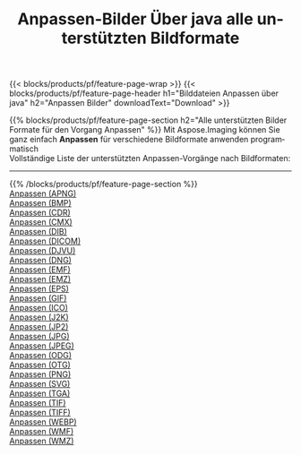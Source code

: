 ﻿---
title: Anpassen-Bilder Über java alle unterstützten Bildformate 
weight: 3920
url: /de/java/adjust 
lang: de
langdirlevel: 2
locales: zh-hans,ja,it,ru,de,es,fr,nl,id,lt,pl,pt,vi,tr,ko,zh-hant,ar,hi,th,sv,cs,uk,he
description: Mit Aspose.Imaging können Sie ganz einfach Anpassen Bilder über java
---

{{< blocks/products/pf/feature-page-wrap >}}
{{< blocks/products/pf/feature-page-header h1="Bilddateien Anpassen über java" h2="Anpassen Bilder" downloadText="Download" >}}


{{% blocks/products/pf/feature-page-section  h2="Alle unterstützten Bilder Formate für den Vorgang Anpassen" %}}
Mit Aspose.Imaging können Sie ganz einfach **Anpassen** für verschiedene Bildformate anwenden programmatisch
<br/>
Vollständige Liste der unterstützten Anpassen-Vorgänge nach Bildformaten:
<hr/>
{{% /blocks/products/pf/feature-page-section %}}
<div class="container-fluid productfamilypage bg-gray">
    <div class="convertypes bg-gray agp-content section">
        <div class="container">
		<div class="row other-converters">
		    <div class='col-md-2 other-converter remove-lp remove-rp'><a href="/imaging/de/java/adjust/apng" >Anpassen (APNG)</a></div><div class='col-md-2 other-converter remove-lp remove-rp'><a href="/imaging/de/java/adjust/bmp" >Anpassen (BMP)</a></div><div class='col-md-2 other-converter remove-lp remove-rp'><a href="/imaging/de/java/adjust/cdr" >Anpassen (CDR)</a></div><div class='col-md-2 other-converter remove-lp remove-rp'><a href="/imaging/de/java/adjust/cmx" >Anpassen (CMX)</a></div><div class='col-md-2 other-converter remove-lp remove-rp'><a href="/imaging/de/java/adjust/dib" >Anpassen (DIB)</a></div><div class='col-md-2 other-converter remove-lp remove-rp'><a href="/imaging/de/java/adjust/dicom" >Anpassen (DICOM)</a></div><div class='col-md-2 other-converter remove-lp remove-rp'><a href="/imaging/de/java/adjust/djvu" >Anpassen (DJVU)</a></div><div class='col-md-2 other-converter remove-lp remove-rp'><a href="/imaging/de/java/adjust/dng" >Anpassen (DNG)</a></div><div class='col-md-2 other-converter remove-lp remove-rp'><a href="/imaging/de/java/adjust/emf" >Anpassen (EMF)</a></div><div class='col-md-2 other-converter remove-lp remove-rp'><a href="/imaging/de/java/adjust/emz" >Anpassen (EMZ)</a></div><div class='col-md-2 other-converter remove-lp remove-rp'><a href="/imaging/de/java/adjust/eps" >Anpassen (EPS)</a></div><div class='col-md-2 other-converter remove-lp remove-rp'><a href="/imaging/de/java/adjust/gif" >Anpassen (GIF)</a></div><div class='col-md-2 other-converter remove-lp remove-rp'><a href="/imaging/de/java/adjust/ico" >Anpassen (ICO)</a></div><div class='col-md-2 other-converter remove-lp remove-rp'><a href="/imaging/de/java/adjust/j2k" >Anpassen (J2K)</a></div><div class='col-md-2 other-converter remove-lp remove-rp'><a href="/imaging/de/java/adjust/jp2" >Anpassen (JP2)</a></div><div class='col-md-2 other-converter remove-lp remove-rp'><a href="/imaging/de/java/adjust/jpg" >Anpassen (JPG)</a></div><div class='col-md-2 other-converter remove-lp remove-rp'><a href="/imaging/de/java/adjust/jpeg" >Anpassen (JPEG)</a></div><div class='col-md-2 other-converter remove-lp remove-rp'><a href="/imaging/de/java/adjust/odg" >Anpassen (ODG)</a></div><div class='col-md-2 other-converter remove-lp remove-rp'><a href="/imaging/de/java/adjust/otg" >Anpassen (OTG)</a></div><div class='col-md-2 other-converter remove-lp remove-rp'><a href="/imaging/de/java/adjust/png" >Anpassen (PNG)</a></div><div class='col-md-2 other-converter remove-lp remove-rp'><a href="/imaging/de/java/adjust/svg" >Anpassen (SVG)</a></div><div class='col-md-2 other-converter remove-lp remove-rp'><a href="/imaging/de/java/adjust/tga" >Anpassen (TGA)</a></div><div class='col-md-2 other-converter remove-lp remove-rp'><a href="/imaging/de/java/adjust/tif" >Anpassen (TIF)</a></div><div class='col-md-2 other-converter remove-lp remove-rp'><a href="/imaging/de/java/adjust/tiff" >Anpassen (TIFF)</a></div><div class='col-md-2 other-converter remove-lp remove-rp'><a href="/imaging/de/java/adjust/webp" >Anpassen (WEBP)</a></div><div class='col-md-2 other-converter remove-lp remove-rp'><a href="/imaging/de/java/adjust/wmf" >Anpassen (WMF)</a></div><div class='col-md-2 other-converter remove-lp remove-rp'><a href="/imaging/de/java/adjust/wmz" >Anpassen (WMZ)</a></div>
                </div>
        </div>
    </div>
</div>
<br/>


